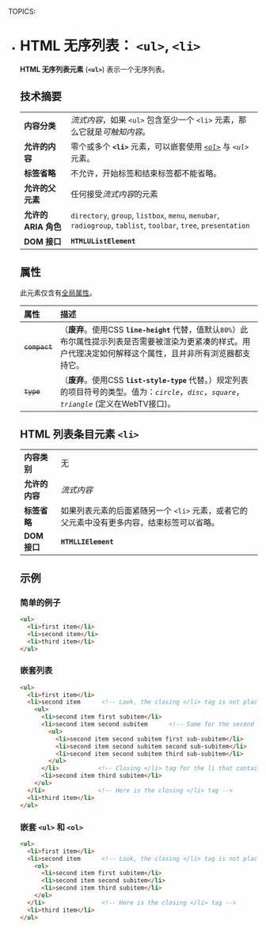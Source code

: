 TOPICS: <ul>
        <li>

# HTML 无序列表： `<ul>`, `<li>`

**HTML 无序列表元素** (**`<ul>`**) 表示一个无序列表。

## 技术摘要

|  |  |
| :-- | :-- |
| **内容分类** | *流式内容*，如果 `<ul>` 包含至少一个 `<li>` 元素，那么它就是*可触知内容*。|
| **允许的内容** | 零个或多个 **`<li>`** 元素，可以嵌套使用 *[`<ol>`](/zh-hans/webfrontend/<ol>)* 与 *`<ul>`* 元素。|
| **标签省略** | 不允许，开始标签和结束标签都不能省略。|
| **允许的父元素** | 任何接受*流式内容*的元素 |
| **允许的 ARIA 角色** | `directory`, `group`, `listbox`, `menu`, `menubar`, `radiogroup`, `tablist`, `toolbar`, `tree`, `presentation` |
| **DOM 接口** | **`HTMLUListElement`** |

## 属性

此元素仅含有[全局属性](/zh-hans/webfrontend/HTML_Global_Attributes)。

| 属性 | 描述 |
| :-- | :-- |
| ~~`compact`~~ | （**废弃**。使用CSS **`line-height`** 代替，值默认`80%`）此布尔属性提示列表是否需要被渲染为更紧凑的样式。用户代理决定如何解释这个属性，且并非所有浏览器都支持它。|
| ~~`type`~~ | （**废弃**。使用CSS **`list-style-type`** 代替。）规定列表的项目符号的类型。值为：*`circle`*，*`disc`*，*`square`*，*`triangle`* (定义在WebTV接口)。|

## HTML 列表条目元素 `<li>`

|  |  |
| :-- | :-- |
| **内容类别** | 无 |
| **允许的内容** | *流式内容* |
| **标签省略** | 如果列表元素的后面紧随另一个 `<li>` 元素，或者它的父元素中没有更多内容，结束标签可以省略。|
| **DOM 接口** | **`HTMLLIElement`** |

## 示例

### 简单的例子

```html
<ul>
  <li>first item</li>
  <li>second item</li>
  <li>third item</li>
</ul>
```

### 嵌套列表

```html
<ul>
  <li>first item</li>
  <li>second item      <!-- Look, the closing </li> tag is not placed here! -->
    <ul>
      <li>second item first subitem</li>
      <li>second item second subitem      <!-- Same for the second nested unordered list! -->
        <ul>
          <li>second item second subitem first sub-subitem</li>
          <li>second item second subitem second sub-subitem</li>
          <li>second item second subitem third sub-subitem</li>
        </ul>
      </li>           <!-- Closing </li> tag for the li that contains the third unordered list -->
      <li>second item third subitem</li>
    </ul>
  </li>               <!-- Here is the closing </li> tag -->
  <li>third item</li>
</ul>
```

### 嵌套 `<ul>` 和 `<ol>`

```html
<ul>
  <li>first item</li>
  <li>second item      <!-- Look, the closing </li> tag is not placed here! -->
    <ol>
      <li>second item first subitem</li>
      <li>second item second subitem</li>
      <li>second item third subitem</li>
    </ol>
  </li>                <!-- Here is the closing </li> tag -->
  <li>third item</li>
</ul>
```
